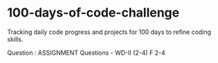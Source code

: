 # 100-days-of-code-challenge
Tracking daily code progress and projects for 100 days to refine coding skills.

Question  :
ASSIGNMENT Questions - WD-II (2-4) F 2-4	
